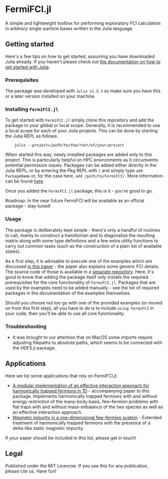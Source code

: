 # FermiFCI.jl
A simple and lightweight toolbox for performing exploratory FCI calculation in arbitrary single-particle bases written in the Julia language.

## Getting started
Here's a few tips on how to get started, assuming you have downloaded Julia already. If you haven't please check out [the documentation on how to get started with Julia](https://docs.julialang.org/en/v1/manual/getting-started/).

### Prerequisites
The package was developed with `Julia v1.5.3` so make sure you have this or a later version installed on your machine.

### Installing `FermiFCI.jl`
To get started with `FermiFCI.jl` simply clone this repository and add the package to your global or local scope. Generally, it is recommended to use a local scope for each of your Julia projects. This can be done by starting the Julia REPL as follows:
```
    julia --project=/path/to/the/root/of/your/project
```
When started this way, newly installed packages are added only to this project. This is particularly helpful on HPC environments as it circumvents potential permission issues. Packages can be added either directly in the Julia REPL, or by entering the Pkg REPL with `]` and simply type `add PackageName` or, for the case here, `add /path/to/FermiFCI/`. More information can be found [here](https://docs.julialang.org/en/v1/stdlib/Pkg/).

Once you added the `FermiFCI.jl` package, this is it - you're good to go.

Roadmap: In the near future FermiFCI will be available as an official package - stay tuned!


### Usage
The package is deliberately kept simple - there's only a handful of routines to call, mainly to construct a hamiltonian and to diagonalize the resulting matrix along with some type definitions and a few extra utility functions to carry out common tasks (such as the construction of a plain list of available states).

As a first step, it is advisable to execute one of the examples which are discussed [in this paper]() - the paper also explains some generic FCI details. The source code of those is available in a [separate repository](https://github.com/rammelmueller/fermifci_data_repo). Here, it's good to know that adding the package itself only installs the required prerequisites for the core functionality of `FermiFCI.jl`. Packages that are used by the examples need to be added manually - see the list of required packages in the documentation of the examples themselves.

Should you choose not too go with one of the provided examples (or moved on from this first step), all you have to do is to include `using FermiFCI` in your code, then you'll be able to use all core functionality.


### Troubleshooting
- It was brought to our attention that on MacOS some imports require adjusting filepaths to absolute paths, which seems to be connected with the HDF5.jl package.


## Applications
Here we list some applications that rely on FermiFCI.jl:
- [A modular implementation of an effective interaction approach for harmonically trapped fermions in 1D](https://arxiv.org/abs/2202.04603) - accompanying paper to this package. Implements harmonically trapped fermions with and without energy restriction of the many-body basis, few-fermion problems with flat traps with and without mass-imbalance of the two species as well as an effective interaction approach.
- [Magnetic impurity in a one-dimensional few-fermion system](https://arxiv.org/abs/2204.01606) - Extended treatment of harmonically trapped fermions with the presence of a delta-like static magnetic impurity.

If your paper should be included in this list, please get in touch!

## Legal
Published under the MIT Licencse. If you use this for any publication, please cite us. Have fun!
